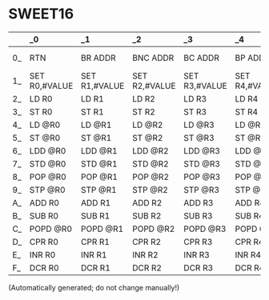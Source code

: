 # SWEET16
| | _0 | _1 | _2 | _3 | _4 | _5 | _6 | _7 | _8 | _9 | _A | _B | _C | _D | _E | _F |
| :--- | :--- | :--- | :--- | :--- | :--- | :--- | :--- | :--- | :--- | :--- | :--- | :--- | :--- | :--- | :--- | :--- |
| 0_ | RTN | BR ADDR | BNC ADDR | BC ADDR | BP ADDR | BM ADDR | BZ ADDR | BNZ ADDR | BM1 ADDR | BNM1 ADDR | BK | RS | BS ADDR | ??? | ??? | ??? |
| 1_ | SET R0,#VALUE | SET R1,#VALUE | SET R2,#VALUE | SET R3,#VALUE | SET R4,#VALUE | SET R5,#VALUE | SET R6,#VALUE | SET R7,#VALUE | SET R8,#VALUE | SET R9,#VALUE | SET RA,#VALUE | SET RB,#VALUE | SET RC,#VALUE | SET RD,#VALUE | SET RE,#VALUE | SET RF,#VALUE |
| 2_ | LD R0 | LD R1 | LD R2 | LD R3 | LD R4 | LD R5 | LD R6 | LD R7 | LD R8 | LD R9 | LD RA | LD RB | LD RC | LD RD | LD RE | LD RF |
| 3_ | ST R0 | ST R1 | ST R2 | ST R3 | ST R4 | ST R5 | ST R6 | ST R7 | ST R8 | ST R9 | ST RA | ST RB | ST RC | ST RD | ST RE | ST RF |
| 4_ | LD @R0 | LD @R1 | LD @R2 | LD @R3 | LD @R4 | LD @R5 | LD @R6 | LD @R7 | LD @R8 | LD @R9 | LD @RA | LD @RB | LD @RC | LD @RD | LD @RE | LD @RF |
| 5_ | ST @R0 | ST @R1 | ST @R2 | ST @R3 | ST @R4 | ST @R5 | ST @R6 | ST @R7 | ST @R8 | ST @R9 | ST @RA | ST @RB | ST @RC | ST @RD | ST @RE | ST @RF |
| 6_ | LDD @R0 | LDD @R1 | LDD @R2 | LDD @R3 | LDD @R4 | LDD @R5 | LDD @R6 | LDD @R7 | LDD @R8 | LDD @R9 | LDD @RA | LDD @RB | LDD @RC | LDD @RD | LDD @RE | LDD @RF |
| 7_ | STD @R0 | STD @R1 | STD @R2 | STD @R3 | STD @R4 | STD @R5 | STD @R6 | STD @R7 | STD @R8 | STD @R9 | STD @RA | STD @RB | STD @RC | STD @RD | STD @RE | STD @RF |
| 8_ | POP @R0 | POP @R1 | POP @R2 | POP @R3 | POP @R4 | POP @R5 | POP @R6 | POP @R7 | POP @R8 | POP @R9 | POP @RA | POP @RB | POP @RC | POP @RD | POP @RE | POP @RF |
| 9_ | STP @R0 | STP @R1 | STP @R2 | STP @R3 | STP @R4 | STP @R5 | STP @R6 | STP @R7 | STP @R8 | STP @R9 | STP @RA | STP @RB | STP @RC | STP @RD | STP @RE | STP @RF |
| A_ | ADD R0 | ADD R1 | ADD R2 | ADD R3 | ADD R4 | ADD R5 | ADD R6 | ADD R7 | ADD R8 | ADD R9 | ADD RA | ADD RB | ADD RC | ADD RD | ADD RE | ADD RF |
| B_ | SUB R0 | SUB R1 | SUB R2 | SUB R3 | SUB R4 | SUB R5 | SUB R6 | SUB R7 | SUB R8 | SUB R9 | SUB RA | SUB RB | SUB RC | SUB RD | SUB RE | SUB RF |
| C_ | POPD @R0 | POPD @R1 | POPD @R2 | POPD @R3 | POPD @R4 | POPD @R5 | POPD @R6 | POPD @R7 | POPD @R8 | POPD @R9 | POPD @RA | POPD @RB | POPD @RC | POPD @RD | POPD @RE | POPD @RF |
| D_ | CPR R0 | CPR R1 | CPR R2 | CPR R3 | CPR R4 | CPR R5 | CPR R6 | CPR R7 | CPR R8 | CPR R9 | CPR RA | CPR RB | CPR RC | CPR RD | CPR RE | CPR RF |
| E_ | INR R0 | INR R1 | INR R2 | INR R3 | INR R4 | INR R5 | INR R6 | INR R7 | INR R8 | INR R9 | INR RA | INR RB | INR RC | INR RD | INR RE | INR RF |
| F_ | DCR R0 | DCR R1 | DCR R2 | DCR R3 | DCR R4 | DCR R5 | DCR R6 | DCR R7 | DCR R8 | DCR R9 | DCR RA | DCR RB | DCR RC | DCR RD | DCR RE | DCR RF |


(Automatically generated; do not change manually!)

